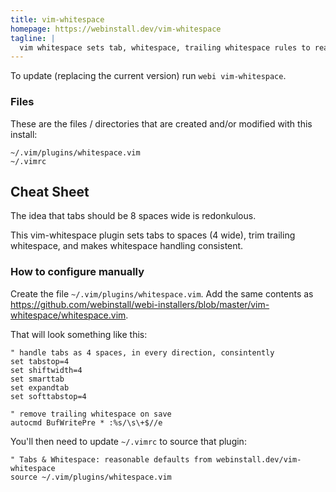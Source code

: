 ```yaml
---
title: vim-whitespace
homepage: https://webinstall.dev/vim-whitespace
tagline: |
  vim whitespace sets tab, whitespace, trailing whitespace rules to reasonable values
---
```


To update (replacing the current version) run `webi vim-whitespace`.

### Files

These are the files / directories that are created and/or modified with this
install:

```text
~/.vim/plugins/whitespace.vim
~/.vimrc
```

## Cheat Sheet

The idea that tabs should be 8 spaces wide is redonkulous.

This vim-whitespace plugin sets tabs to spaces (4 wide), trim trailing
whitespace, and makes whitespace handling consistent.

### How to configure manually

Create the file `~/.vim/plugins/whitespace.vim`. Add the same contents as
<https://github.com/webinstall/webi-installers/blob/master/vim-whitespace/whitespace.vim>.

That will look something like this:

```vim
" handle tabs as 4 spaces, in every direction, consintently
set tabstop=4
set shiftwidth=4
set smarttab
set expandtab
set softtabstop=4

" remove trailing whitespace on save
autocmd BufWritePre * :%s/\s\+$//e
```

You'll then need to update `~/.vimrc` to source that plugin:

```vim
" Tabs & Whitespace: reasonable defaults from webinstall.dev/vim-whitespace
source ~/.vim/plugins/whitespace.vim
```
